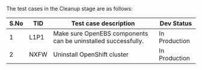 The test cases in the Cleanup stage are as follows:

| S.No | TID  | Test case description                                        | Dev Status    |
| ---- | ---- | ------------------------------------------------------------ | ------------- |
| 1    | L1P1 | Make sure OpenEBS components can be uninstalled successfully. | In Production |
| 2    | NXFW | Uninstall OpenShift cluster                                  | In Production |